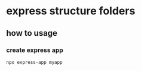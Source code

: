 # express structure folders

## how to usage

### create express app
```shell
npx express-app myapp
```